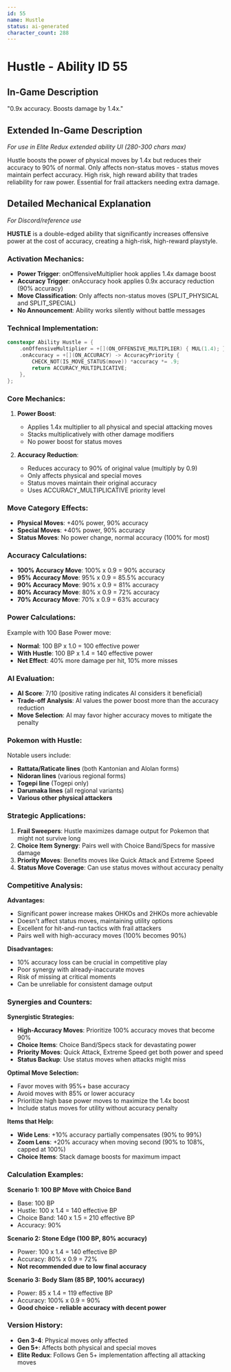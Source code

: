 ```yaml
---
id: 55
name: Hustle
status: ai-generated
character_count: 288
---
```


# Hustle - Ability ID 55

## In-Game Description
"0.9x accuracy. Boosts damage by 1.4x."

## Extended In-Game Description
*For use in Elite Redux extended ability UI (280-300 chars max)*

Hustle boosts the power of physical moves by 1.4x but reduces their accuracy to 90% of normal. Only affects non-status moves - status moves maintain perfect accuracy. High risk, high reward ability that trades reliability for raw power. Essential for frail attackers needing extra damage.

## Detailed Mechanical Explanation
*For Discord/reference use*

**HUSTLE** is a double-edged ability that significantly increases offensive power at the cost of accuracy, creating a high-risk, high-reward playstyle.

### Activation Mechanics:
- **Power Trigger**: onOffensiveMultiplier hook applies 1.4x damage boost
- **Accuracy Trigger**: onAccuracy hook applies 0.9x accuracy reduction (90% accuracy)
- **Move Classification**: Only affects non-status moves (SPLIT_PHYSICAL and SPLIT_SPECIAL)
- **No Announcement**: Ability works silently without battle messages

### Technical Implementation:
```c
constexpr Ability Hustle = {
    .onOffensiveMultiplier = +[](ON_OFFENSIVE_MULTIPLIER) { MUL(1.4); },
    .onAccuracy = +[](ON_ACCURACY) -> AccuracyPriority {
        CHECK_NOT(IS_MOVE_STATUS(move)) *accuracy *= .9;
        return ACCURACY_MULTIPLICATIVE;
    },
};
```

### Core Mechanics:
1. **Power Boost**:
   - Applies 1.4x multiplier to all physical and special attacking moves
   - Stacks multiplicatively with other damage modifiers
   - No power boost for status moves

2. **Accuracy Reduction**:
   - Reduces accuracy to 90% of original value (multiply by 0.9)
   - Only affects physical and special moves
   - Status moves maintain their original accuracy
   - Uses ACCURACY_MULTIPLICATIVE priority level

### Move Category Effects:
- **Physical Moves**: +40% power, 90% accuracy
- **Special Moves**: +40% power, 90% accuracy  
- **Status Moves**: No power change, normal accuracy (100% for most)

### Accuracy Calculations:
- **100% Accuracy Move**: 100% x 0.9 = 90% accuracy
- **95% Accuracy Move**: 95% x 0.9 = 85.5% accuracy
- **90% Accuracy Move**: 90% x 0.9 = 81% accuracy
- **80% Accuracy Move**: 80% x 0.9 = 72% accuracy
- **70% Accuracy Move**: 70% x 0.9 = 63% accuracy

### Power Calculations:
Example with 100 Base Power move:
- **Normal**: 100 BP x 1.0 = 100 effective power
- **With Hustle**: 100 BP x 1.4 = 140 effective power
- **Net Effect**: 40% more damage per hit, 10% more misses

### AI Evaluation:
- **AI Score**: 7/10 (positive rating indicates AI considers it beneficial)
- **Trade-off Analysis**: AI values the power boost more than the accuracy reduction
- **Move Selection**: AI may favor higher accuracy moves to mitigate the penalty

### Pokemon with Hustle:
Notable users include:
- **Rattata/Raticate lines** (both Kantonian and Alolan forms)
- **Nidoran lines** (various regional forms)
- **Togepi line** (Togepi only)
- **Darumaka lines** (all regional variants)
- **Various other physical attackers**

### Strategic Applications:
1. **Frail Sweepers**: Hustle maximizes damage output for Pokemon that might not survive long
2. **Choice Item Synergy**: Pairs well with Choice Band/Specs for massive damage
3. **Priority Moves**: Benefits moves like Quick Attack and Extreme Speed
4. **Status Move Coverage**: Can use status moves without accuracy penalty

### Competitive Analysis:
**Advantages:**
- Significant power increase makes OHKOs and 2HKOs more achievable
- Doesn't affect status moves, maintaining utility options
- Excellent for hit-and-run tactics with frail attackers
- Pairs well with high-accuracy moves (100% becomes 90%)

**Disadvantages:**
- 10% accuracy loss can be crucial in competitive play
- Poor synergy with already-inaccurate moves
- Risk of missing at critical moments
- Can be unreliable for consistent damage output

### Synergies and Counters:
**Synergistic Strategies:**
- **High-Accuracy Moves**: Prioritize 100% accuracy moves that become 90%
- **Choice Items**: Choice Band/Specs stack for devastating power
- **Priority Moves**: Quick Attack, Extreme Speed get both power and speed
- **Status Backup**: Use status moves when attacks might miss

**Optimal Move Selection:**
- Favor moves with 95%+ base accuracy
- Avoid moves with 85% or lower accuracy
- Prioritize high base power moves to maximize the 1.4x boost
- Include status moves for utility without accuracy penalty

**Items that Help:**
- **Wide Lens**: +10% accuracy partially compensates (90% to 99%)
- **Zoom Lens**: +20% accuracy when moving second (90% to 108%, capped at 100%)
- **Choice Items**: Stack damage boosts for maximum impact

### Calculation Examples:
**Scenario 1: 100 BP Move with Choice Band**
- Base: 100 BP
- Hustle: 100 x 1.4 = 140 effective BP
- Choice Band: 140 x 1.5 = 210 effective BP
- Accuracy: 90%

**Scenario 2: Stone Edge (100 BP, 80% accuracy)**
- Power: 100 x 1.4 = 140 effective BP
- Accuracy: 80% x 0.9 = 72%
- **Not recommended due to low final accuracy**

**Scenario 3: Body Slam (85 BP, 100% accuracy)**
- Power: 85 x 1.4 = 119 effective BP
- Accuracy: 100% x 0.9 = 90%
- **Good choice - reliable accuracy with decent power**

### Version History:
- **Gen 3-4**: Physical moves only affected
- **Gen 5+**: Affects both physical and special moves
- **Elite Redux**: Follows Gen 5+ implementation affecting all attacking moves